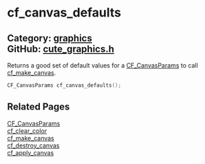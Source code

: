 [](../header.md ':include')

# cf_canvas_defaults

Category: [graphics](/api_reference?id=graphics)  
GitHub: [cute_graphics.h](https://github.com/RandyGaul/cute_framework/blob/master/include/cute_graphics.h)  
---

Returns a good set of default values for a [CF_CanvasParams](/graphics/cf_canvasparams.md) to call [cf_make_canvas](/graphics/cf_make_canvas.md).

```cpp
CF_CanvasParams cf_canvas_defaults();
```

## Related Pages

[CF_CanvasParams](/graphics/cf_canvasparams.md)  
[cf_clear_color](/graphics/cf_clear_color.md)  
[cf_make_canvas](/graphics/cf_make_canvas.md)  
[cf_destroy_canvas](/graphics/cf_destroy_canvas.md)  
[cf_apply_canvas](/graphics/cf_apply_canvas.md)  
